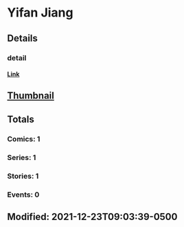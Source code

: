 # Yifan  Jiang 
## Details
### detail
#### [Link](http://marvel.com/comics/creators/14361/yifan_jiang?utm_campaign=apiRef&utm_source=225578a89fc76f3d20fbffda5d17a88d)
## [Thumbnail](http://i.annihil.us/u/prod/marvel/i/mg/b/40/image_not_available.jpg)
## Totals
### Comics: 1
### Series: 1
### Stories: 1
### Events: 0
## Modified: 2021-12-23T09:03:39-0500